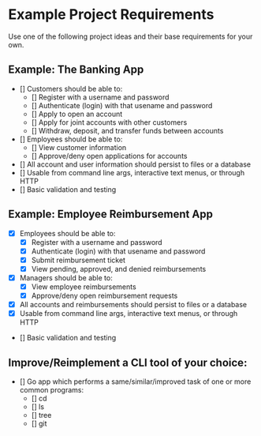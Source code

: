 # Example Project Requirements
Use one of the following project ideas and their base requirements for your own.

## Example: The Banking App
- [] Customers should be able to:
    - [] Register with a username and password
    - [] Authenticate (login) with that usename and password
    - [] Apply to open an account
    - [] Apply for joint accounts with other customers
    - [] Withdraw, deposit, and transfer funds between accounts
- [] Employees should be able to:
    - [] View customer information
    - [] Approve/deny open applications for accounts
- [] All account and user information should persist to files or a database
- [] Usable from command line args, interactive text menus, or through HTTP
- [] Basic validation and testing

## Example: Employee Reimbursement App
- [x] Employees should be able to:
    - [x] Register with a username and password
    - [x] Authenticate (login) with that usename and password
    - [x] Submit reimbursement ticket
    - [x] View pending, approved, and denied reimbursements
- [x] Managers should be able to:
    - [x] View employee reimbursements
    - [x] Approve/deny open reimbursement requests
- [x] All accounts and reimbursements should persist to files or a database
- [x] Usable from command line args, interactive text menus, or through HTTP
- [] Basic validation and testing

## Improve/Reimplement a CLI tool of your choice:
- [] Go app which performs a same/similar/improved task of one or more common programs:
    - [] cd
    - [] ls
    - [] tree
    - [] git